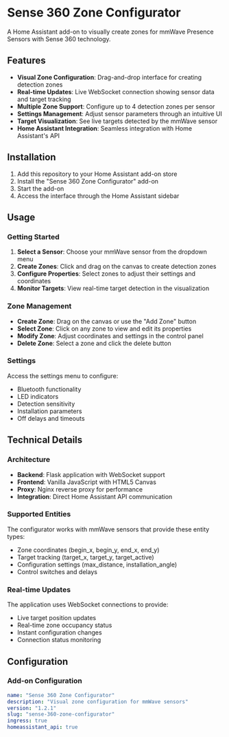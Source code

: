 # Sense 360 Zone Configurator

A Home Assistant add-on to visually create zones for mmWave Presence Sensors with Sense 360 technology.

## Features

- **Visual Zone Configuration**: Drag-and-drop interface for creating detection zones
- **Real-time Updates**: Live WebSocket connection showing sensor data and target tracking
- **Multiple Zone Support**: Configure up to 4 detection zones per sensor
- **Settings Management**: Adjust sensor parameters through an intuitive UI
- **Target Visualization**: See live targets detected by the mmWave sensor
- **Home Assistant Integration**: Seamless integration with Home Assistant's API

## Installation

1. Add this repository to your Home Assistant add-on store
2. Install the "Sense 360 Zone Configurator" add-on
3. Start the add-on
4. Access the interface through the Home Assistant sidebar

## Usage

### Getting Started

1. **Select a Sensor**: Choose your mmWave sensor from the dropdown menu
2. **Create Zones**: Click and drag on the canvas to create detection zones
3. **Configure Properties**: Select zones to adjust their settings and coordinates
4. **Monitor Targets**: View real-time target detection in the visualization

### Zone Management

- **Create Zone**: Drag on the canvas or use the "Add Zone" button
- **Select Zone**: Click on any zone to view and edit its properties
- **Modify Zone**: Adjust coordinates and settings in the control panel
- **Delete Zone**: Select a zone and click the delete button

### Settings

Access the settings menu to configure:
- Bluetooth functionality
- LED indicators
- Detection sensitivity
- Installation parameters
- Off delays and timeouts

## Technical Details

### Architecture

- **Backend**: Flask application with WebSocket support
- **Frontend**: Vanilla JavaScript with HTML5 Canvas
- **Proxy**: Nginx reverse proxy for performance
- **Integration**: Direct Home Assistant API communication

### Supported Entities

The configurator works with mmWave sensors that provide these entity types:
- Zone coordinates (begin_x, begin_y, end_x, end_y)
- Target tracking (target_x, target_y, target_active)
- Configuration settings (max_distance, installation_angle)
- Control switches and delays

### Real-time Updates

The application uses WebSocket connections to provide:
- Live target position updates
- Real-time zone occupancy status
- Instant configuration changes
- Connection status monitoring

## Configuration

### Add-on Configuration

```yaml
name: "Sense 360 Zone Configurator"
description: "Visual zone configuration for mmWave sensors"
version: "1.2.1"
slug: "sense-360-zone-configurator"
ingress: true
homeassistant_api: true
